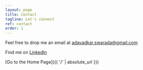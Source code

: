 ```yaml
---
layout: page
title: Contact
tagline: Let's connect
ref: contact
order: 1
---
```

Feel free to drop me an email at adavadkar.swarada@gmail.com

Find me on [LinkedIn](https://www.linkedin.com/in/swarada/) 

[Go to the Home Page]({{ '/' | absolute_url }})
